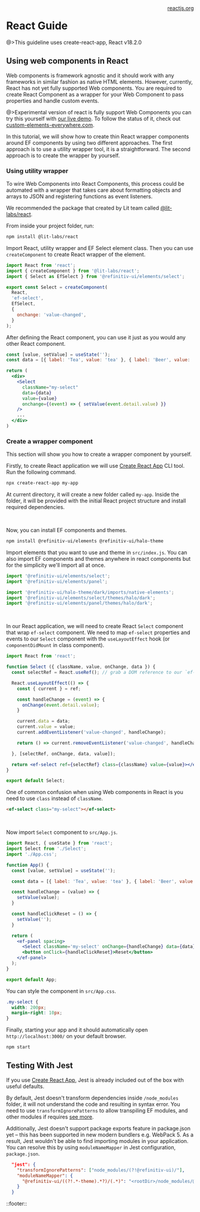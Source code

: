 <!--
type: page
title: React
location: ./tutorials/react
layout: default
-->

<div style="float:right">
  <a href="https://reactjs.org/" target="_blank">reactjs.org</a>
</div>

# React Guide

@>This guideline uses create-react-app, React v18.2.0

## Using web components in React

Web components is framework agnostic and it should work with any frameworks in similar fashion as native HTML elements. However, currently, React has not yet fully supported Web components. You are required to create React Component as a wrapper for your Web Component to pass properties and handle custom events.

@>Experimental version of react is fully support Web Components you can try this yourself with [our live demo](https://codesandbox.io/s/tabbar-router-experimental-dq0npp?file=/src/App.js). To follow the status of it, check out [custom-elements-everywhere.com](https://custom-elements-everywhere.com/#react).

In this tutorial, we will show how to create thin React wrapper components around EF components by using two different approaches. The first approach is to use a utility wrapper tool, it is a straightforward. The second approach is to create the wrapper by yourself.

### Using utility wrapper

To wire Web Components into React Components, this process could be automated with a wrapper that takes care about formatting objects and arrays to JSON and registering functions as event listeners.

We recommended the package that created by Lit team called [@lit-labs/react](https://github.com/lit/lit/tree/main/packages/labs/react#lit-labsreact).

From inside your project folder, run:

```sh
npm install @lit-labs/react
```

Import React, utility wrapper and EF Select element class. Then you can use `createComponent` to create React wrapper of the element.

```jsx
import React from 'react';
import { createComponent } from '@lit-labs/react';
import { Select as EfSelect } from '@refinitiv-ui/elements/select';

export const Select = createComponent(
  React,
  'ef-select',
  EfSelect,
  {
    onchange: 'value-changed',
  }
);
```

After defining the React component, you can use it just as you would any other React component.

```jsx
const [value, setValue] = useState('');
const data = [{ label: 'Tea', value: 'tea' }, { label: 'Beer', value: 'beer' }];

return (
  <div>
    <Select
      className="my-select"
      data={data}
      value={value}
      onchange={(event) => { setValue(event.detail.value) }}
    />
    ...
  </div>
)
```

### Create a wrapper component

This section will show you how to create a wrapper component by yourself.

Firstly, to create React application we will use [Create React App](https://create-react-app.dev/) CLI tool. Run the following command.

```sh
npx create-react-app my-app
```

At current directory, it will create a new folder called `my-app`. Inside the folder, it will be provided with the initial React project structure and install required dependencies.

<br>

Now, you can install EF components and themes.

```sh
npm install @refinitiv-ui/elements @refinitiv-ui/halo-theme
```

Import elements that you want to use and theme in `src/index.js`. You can also import EF components and themes anywhere in react components but for the simplicity we'll import all at once.

```javascript
import '@refinitiv-ui/elements/select';
import '@refinitiv-ui/elements/panel';

import '@refinitiv-ui/halo-theme/dark/imports/native-elements';
import '@refinitiv-ui/elements/select/themes/halo/dark';
import '@refinitiv-ui/elements/panel/themes/halo/dark';
```

<br>

In our React application, we will need to create React `Select` component that wrap `ef-select` component.
We need to map `ef-select` properties and events to our `Select` component with the `useLayoutEffect` hook (or `componentDidMount` in class component).

```jsx
import React from 'react';

function Select ({ className, value, onChange, data }) {
  const selectRef = React.useRef(); // grab a DOM reference to our `ef-select` 

  React.useLayoutEffect(() => {
    const { current } = ref;

    const handleChange = (event) => {
      onChange(event.detail.value);
    }

    current.data = data;
    current.value = value;
    current.addEventListener('value-changed', handleChange);

    return () => current.removeEventListener('value-changed', handleChange);

  }, [selectRef, onChange, data, value]);

  return <ef-select ref={selectRef} class={className} value={value}></ef-select>
}

export default Select;
```

One of common confusion when using Web components in React is you need to use `class` instead of `className`.

```html
<ef-select class="my-select"></ef-select>
```

<br>

Now import `Select` component to `src/App.js`.

```jsx
import React, { useState } from 'react';
import Select from './Select';
import './App.css';

function App() {
  const [value, setValue] = useState('');

  const data = [{ label: 'Tea', value: 'tea' }, { label: 'Beer', value: 'beer' }];

  const handleChange = (value) => {
    setValue(value);
  }

  const handleClickReset = () => {
    setValue('');
  }

  return (
    <ef-panel spacing>
      <Select className='my-select' onChange={handleChange} data={data} value={value} />
      <button onClick={handleClickReset}>Reset</button>
    </ef-panel>
  );
}

export default App;
```

You can style the component in `src/App.css`.

```css
.my-select {
  width: 200px;
  margin-right: 10px;
}
```

Finally, starting your app and it should automatically open `http://localhost:3000/` on your default browser.

```sh
npm start
```

## Testing With Jest

If you use [Create React App](https://create-react-app.dev/), Jest is already included out of the box with useful defaults.

By default, Jest doesn't transform dependencies inside `/node_modules` folder, it will not understand the code and resulting in syntax error. You need to use `transformIgnorePatterns` to allow transpiling EF modules, and other modules if requires [see more](https://jestjs.io/docs/configuration#transformignorepatterns-arraystring).

Additionally, Jest doesn't support package exports feature in package.json yet – this has been supported in new modern bundlers e.g. WebPack 5. As a result, Jest wouldn't be able to find importing modules in your application. You can resolve this by using `moduleNameMapper` in Jest configuration, `package.json`.

```json
  "jest": {
    "transformIgnorePatterns": ["node_modules/(?!@refinitiv-ui)/"],
    "moduleNameMapper": {
      "@refinitiv-ui/((?!.*-theme).*?)/(.*)": "<rootDir>/node_modules/@refinitiv-ui/$1/lib/$2"
    }
  }
```

::footer::
